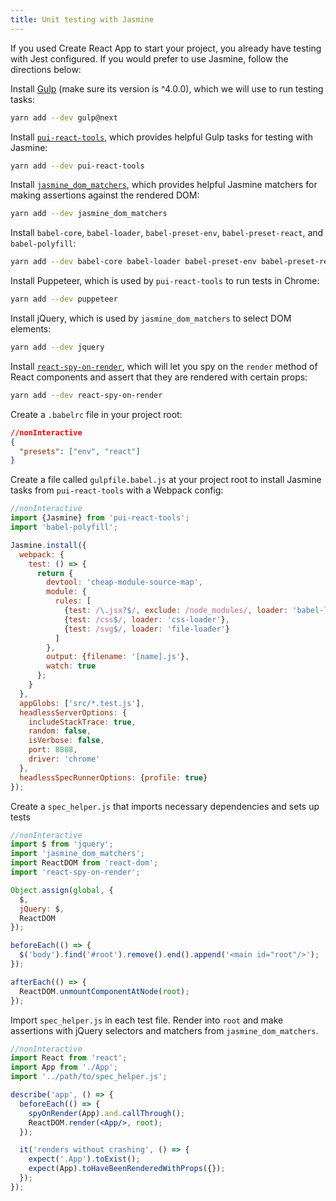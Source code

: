 ```yaml
---
title: Unit testing with Jasmine
---
```


If you used Create React App to start your project, you already have testing with Jest configured. If you would prefer to use Jasmine, follow the directions below:

Install [Gulp](https://gulpjs.com/) (make sure its version is ^4.0.0), which we will use to run testing tasks:

```bash
yarn add --dev gulp@next
```

Install [`pui-react-tools`](https://github.com/pivotal-cf/pui-react-tools), which provides helpful Gulp tasks for testing with Jasmine:

```bash
yarn add --dev pui-react-tools
```

Install [`jasmine_dom_matchers`](https://github.com/charleshansen/jasmine_dom_matchers), which provides helpful Jasmine matchers for making assertions against the rendered DOM:

```bash
yarn add --dev jasmine_dom_matchers
```

Install `babel-core`, `babel-loader`, `babel-preset-env`, `babel-preset-react`, and `babel-polyfill`:

```bash
yarn add --dev babel-core babel-loader babel-preset-env babel-preset-react babel-polyfill
```

Install Puppeteer, which is used by `pui-react-tools` to run tests in Chrome:

```bash
yarn add --dev puppeteer
```

Install jQuery, which is used by `jasmine_dom_matchers` to select DOM elements:

```bash
yarn add --dev jquery
```

Install [`react-spy-on-render`](https://www.npmjs.com/package/react-spy-on-render), which will let you spy on the `render` method of React components and assert that they are rendered with certain props:

```bash
yarn add --dev react-spy-on-render
```

Create a `.babelrc` file in your project root:

```json
//nonInteractive
{
  "presets": ["env", "react"]
}
```

Create a file called `gulpfile.babel.js` at your project root to install Jasmine tasks from `pui-react-tools` with a Webpack config:

```jsx
//nonInteractive
import {Jasmine} from 'pui-react-tools';
import 'babel-polyfill';

Jasmine.install({
  webpack: {
    test: () => {
      return {
        devtool: 'cheap-module-source-map',
        module: {
          rules: [
            {test: /\.jsx?$/, exclude: /node_modules/, loader: 'babel-loader', query: {presets: ['env', 'react']}},
            {test: /css$/, loader: 'css-loader'},
            {test: /svg$/, loader: 'file-loader'}
          ]
        },
        output: {filename: '[name].js'},
        watch: true
      };
    }
  },
  appGlobs: ['src/*.test.js'],
  headlessServerOptions: {
    includeStackTrace: true,
    random: false,
    isVerbose: false,
    port: 8888,
    driver: 'chrome'
  },
  headlessSpecRunnerOptions: {profile: true}
});
```

Create a `spec_helper.js` that imports necessary dependencies and sets up tests

```jsx
//nonInteractive
import $ from 'jquery';
import 'jasmine_dom_matchers';
import ReactDOM from 'react-dom';
import 'react-spy-on-render';

Object.assign(global, {
  $,
  jQuery: $,
  ReactDOM
});

beforeEach(() => {
  $('body').find('#root').remove().end().append('<main id="root"/>');
});

afterEach(() => {
  ReactDOM.unmountComponentAtNode(root);
});
```

Import `spec_helper.js` in each test file. Render into `root` and make assertions with jQuery selectors and matchers from `jasmine_dom_matchers`.

```jsx
//nonInteractive
import React from 'react';
import App from './App';
import '../path/to/spec_helper.js';

describe('app', () => {
  beforeEach(() => {
    spyOnRender(App).and.callThrough();
    ReactDOM.render(<App/>, root);
  });

  it('renders without crashing', () => {
    expect('.App').toExist();
    expect(App).toHaveBeenRenderedWithProps({});
  });
});
```